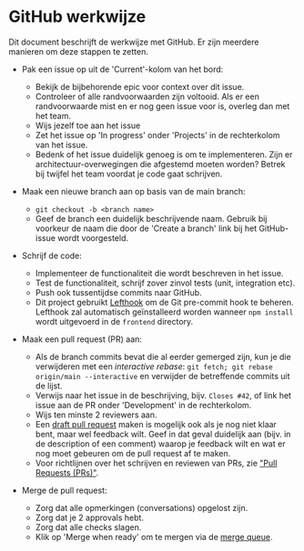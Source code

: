 # GitHub werkwijze

Dit document beschrijft de werkwijze met GitHub.
Er zijn meerdere manieren om deze stappen te zetten. 

- Pak een issue op uit de 'Current'-kolom van het bord:
    - Bekijk de bijbehorende epic voor context over dit issue.
    - Controleer of alle randvoorwaarden zijn voltooid. Als er een randvoorwaarde
      mist en er nog geen issue voor is, overleg dan met het team.
    - Wijs jezelf toe aan het issue
    - Zet het issue op 'In progress' onder 'Projects' in de rechterkolom van het issue.
    - Bedenk of het issue duidelijk genoeg is om te implementeren.
      Zijn er architectuur-overwegingen die afgestemd moeten worden?
      Betrek bij twijfel het team voordat je code gaat schrijven.

- Maak een nieuwe branch aan op basis van de main branch:
    - `git checkout -b <branch name>`
    - Geef de branch een duidelijk beschrijvende naam.
      Gebruik bij voorkeur de naam die door de 'Create a branch'
      link bij het GitHub-issue wordt voorgesteld.

- Schrijf de code:
    - Implementeer de functionaliteit die wordt beschreven in het issue.
    - Test de functionaliteit, schrijf zover zinvol tests (unit, integration etc).
    - Push ook tussentijdse commits naar GitHub.
    - Dit project gebruikt [Lefthook] om de Git pre-commit hook te beheren. Lefthook zal
      automatisch geïnstalleerd worden wanneer `npm install` wordt uitgevoerd in de `frontend`
      directory.

- Maak een pull request (PR) aan:
    - Als de branch commits bevat die al eerder gemerged zijn, kun je die verwijderen met een _interactive rebase_:
      `git fetch; git rebase origin/main --interactive` en verwijder de betreffende commits uit de lijst.
    - Verwijs naar het issue in de beschrijving, bijv. `Closes #42`,
      of link het issue aan de PR onder 'Development' in de rechterkolom.
    - Wijs ten minste 2 reviewers aan.
    - Een [draft pull request] maken is mogelijk ook als je nog niet klaar bent, maar wel feedback wilt.
      Geef in dat geval duidelijk aan (bijv. in de description of een comment) waarop je feedback wilt
      en wat er nog moet gebeuren om de pull request af te maken.
    - Voor richtlijnen over het schrijven en reviewen van PRs, zie ["Pull Requests (PRs)"].

- Merge de pull request:
    - Zorg dat alle opmerkingen (conversations) opgelost zijn.
    - Zorg dat je 2 approvals hebt.
    - Zorg dat alle checks slagen.
    - Klik op 'Merge when ready' om te mergen via de [merge queue].

[draft pull request]: https://docs.github.com/en/pull-requests/collaborating-with-pull-requests/proposing-changes-to-your-work-with-pull-requests/about-pull-requests#draft-pull-requests
[Lefthook]: https://github.com/evilmartians/lefthook
[merge queue]: https://docs.github.com/en/pull-requests/collaborating-with-pull-requests/incorporating-changes-from-a-pull-request/merging-a-pull-request-with-a-merge-queue
["Pull Requests (PRs)"]: /documentatie/ontwikkelproces/pull-requests.md
